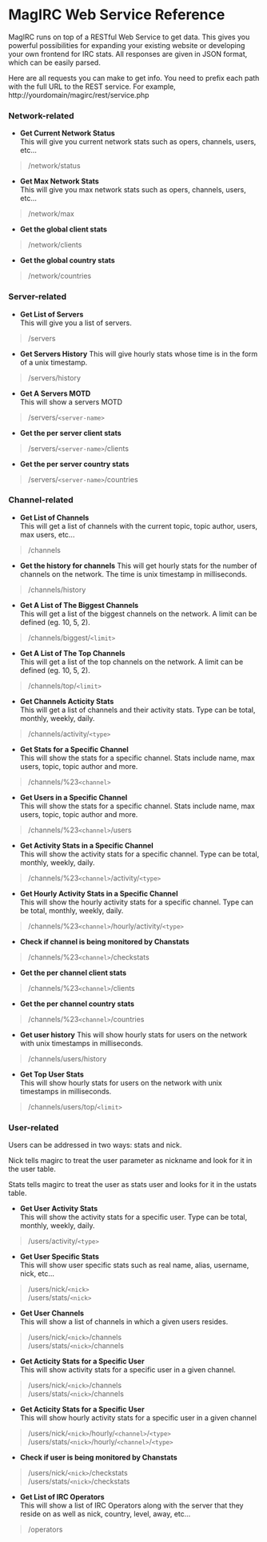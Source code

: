 # MagIRC Web Service Reference #

MagIRC runs on top of a RESTful Web Service to get data. This gives you powerful possibilities for expanding your existing website or developing your own frontend for IRC stats.
All responses are given in JSON format, which can be easily parsed.

Here are all requests you can make to get info. You need to prefix each path with the full URL to the REST service.
For example, http://yourdomain/magirc/rest/service.php

### Network-related ###
* **Get Current Network Status**  
This will give you current network stats such as opers, channels, users, etc...
> /network/status

* **Get Max Network Stats**  
This will give you max network stats such as opers, channels, users, etc...
> /network/max

* **Get the global client stats**  
> /network/clients

* **Get the global country stats**  
> /network/countries

### Server-related ###
* **Get List of Servers**  
This will give you a list of servers.
> /servers

* **Get Servers History**
This will give hourly stats whose time is in the form of a unix timestamp.
> /servers/history

* **Get A Servers MOTD**  
This will show a servers MOTD
> /servers/`<server-name>`

* **Get the per server client stats**  
> /servers/`<server-name>`/clients

* **Get the per server country stats**  
> /servers/`<server-name>`/countries

### Channel-related ###

* **Get List of Channels**  
This will get a list of channels with the current topic, topic author, users, max users, etc...
> /channels

* **Get the history for channels**
This will get hourly stats for the number of channels on the network. The time is unix timestamp in milliseconds.
> /channels/history

* **Get A List of The Biggest Channels**  
This will get a list of the biggest channels on the network. A limit can be defined (eg. 10, 5, 2).
> /channels/biggest/`<limit>`

* **Get A List of The Top Channels**  
This will get a list of the top channels on the network. A limit can be defined (eg. 10, 5, 2).
> /channels/top/`<limit>`

* **Get Channels Acticity Stats**  
This will get a list of channels and their activity stats. Type can be total, monthly, weekly, daily.
> /channels/activity/`<type>`
 
* **Get Stats for a Specific Channel**  
This will show the stats for a specific channel. Stats include name, max users, topic, topic author and more.
> /channels/%23`<channel>`

* **Get Users in a Specific Channel**  
This will show the stats for a specific channel. Stats include name, max users, topic, topic author and more.
> /channels/%23`<channel>`/users
 
* **Get Activity Stats in a Specific Channel**  
This will show the activity stats for a specific channel. Type can be total, monthly, weekly, daily.
> /channels/%23`<channel>`/activity/`<type>`

* **Get Hourly Activity Stats in a Specific Channel**  
This will show the hourly activity stats for a specific channel. Type can be total, monthly, weekly, daily.
> /channels/%23`<channel>`/hourly/activity/`<type>`

* **Check if channel is being monitored by Chanstats**  
> /channels/%23`<channel>`/checkstats

* **Get the per channel client stats**  
> /channels/%23`<channel>`/clients

* **Get the per channel country stats**  
> /channels/%23`<channel>`/countries

* **Get user history**
This will show hourly stats for users on the network with unix timestamps in milliseconds.
> /channels/users/history

* **Get Top User Stats**  
This will show hourly stats for users on the network with unix timestamps in milliseconds.
> /channels/users/top/`<limit>`

### User-related ###
Users can be addressed in two ways: stats and nick.

Nick tells magirc to treat the user parameter as nickname and look for it in the user table.

Stats tells magirc to treat the user as stats user and looks for it in the ustats table.

* **Get User Activity Stats**  
This will show the activity stats for a specific user. Type can be total, monthly, weekly, daily.
> /users/activity/`<type>`

* **Get User Specific Stats**  
This will show user specific stats such as real name, alias, username, nick, etc...
> /users/nick/`<nick>`  
> /users/stats/`<nick>`

* **Get User Channels**  
This will show a list of channels in which a given users resides.
> /users/nick/`<nick>`/channels  
> /users/stats/`<nick>`/channels

* **Get Acticity Stats for a Specific User**  
This will show activity stats for a specific user in a given channel.
> /users/nick/`<nick>`/channels  
> /users/stats/`<nick>`/channels
   
* **Get Acticity Stats for a Specific User**  
This will show hourly activity stats for a specific user in a given channel
> /users/nick/`<nick>`/hourly/`<channel>`/`<type>`  
> /users/stats/`<nick>`/hourly/`<channel>`/`<type>`

* **Check if user is being monitored by Chanstats**  
> /users/nick/`<nick>`/checkstats  
> /users/stats/`<nick>`/checkstats

* **Get List of IRC Operators**  
This will show a list of IRC Operators along with the server that they reside on as well as nick, country, level, away, etc...
> /operators
